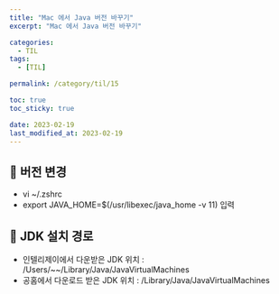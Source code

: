 ```yaml
---
title: "Mac 에서 Java 버전 바꾸기"
excerpt: "Mac 에서 Java 버전 바꾸기"

categories:
  - TIL
tags:
  - [TIL]

permalink: /category/til/15

toc: true
toc_sticky: true

date: 2023-02-19
last_modified_at: 2023-02-19
---
```

## 🦥 버전 변경
- vi ~/.zshrc
- export JAVA_HOME=$(/usr/libexec/java_home -v 11) 입력

## 🦥 JDK 설치 경로
- 인텔리제이에서 다운받은 JDK 위치 : /Users/~~/Library/Java/JavaVirtualMachines
- 공홈에서 다운로드 받은 JDK 위치 : /Library/Java/JavaVirtualMachines
